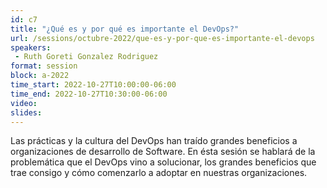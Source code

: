 ```yaml
---
id: c7
title: "¿Qué es y por qué es importante el DevOps?"
url: /sessions/octubre-2022/que-es-y-por-que-es-importante-el-devops
speakers:
 - Ruth Goreti Gonzalez Rodriguez
format: session
block: a-2022
time_start: 2022-10-27T10:00:00-06:00
time_end: 2022-10-27T10:30:00-06:00
video:
slides:
---
```


Las prácticas y la cultura del DevOps han traído grandes beneficios a organizaciones de desarrollo de Software. En ésta sesión se hablará de la problemática que el DevOps vino a solucionar, los grandes beneficios que trae consigo y cómo comenzarlo a adoptar en nuestras organizaciones.
